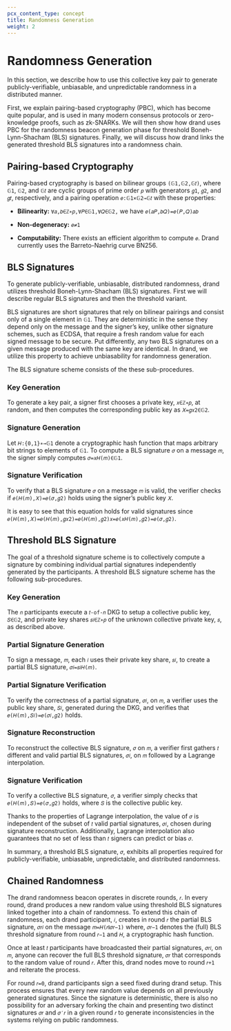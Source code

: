 ```yaml
---
pcx_content_type: concept
title: Randomness Generation
weight: 2
---
```


# Randomness Generation

In this section, we describe how to use this collective key pair to generate publicly-verifiable, unbiasable, and unpredictable randomness in a distributed manner.

First, we explain pairing-based cryptography (PBC), which has become quite popular, and is used in many modern consensus protocols or zero-knowledge proofs, such as zk-SNARKs. We will then show how drand uses PBC for the randomness beacon generation phase for threshold Boneh-Lynn-Shacham (BLS) signatures. Finally, we will discuss how drand links the generated threshold BLS signatures into a randomness chain.

## Pairing-based Cryptography

Pairing-based cryptography is based on bilinear groups `(𝔾1,𝔾2,𝔾𝑡)`, where `𝔾1`, `𝔾2`, and `𝔾𝑡` are cyclic groups of prime order `𝑝` with generators `𝑔1`, `𝑔2`, and `𝑔𝑡`, respectively, and a pairing operation `𝑒:𝔾1×𝔾2→𝔾𝑡` with these properties:

- **Bilinearity:** `∀𝑎,𝑏∈ℤ∗𝑝,∀𝑃∈𝔾1,∀𝑄∈𝔾2,` we have `𝑒(𝑎𝑃,𝑏𝑄)=𝑒(𝑃,𝑄)𝑎𝑏`

- **Non-degeneracy:** `𝑒≠1`

- **Computability:** There exists an efficient algorithm to compute `𝑒`.
  Drand currently uses the Barreto-Naehrig curve BN256.

## BLS Signatures

To generate publicly-verifiable, unbiasable, distributed randomness, drand utilizes threshold Boneh-Lynn-Shacham (BLS) signatures. First we will describe regular BLS signatures and then the threshold variant.

BLS signatures are short signatures that rely on bilinear pairings and consist only of a single element in `𝔾1`. They are deterministic in the sense they depend only on the message and the signer’s key, unlike other signature schemes, such as ECDSA, that require a fresh random value for each signed message to be secure. Put differently, any two BLS signatures on a given message produced with the same key are identical. In drand, we utilize this property to achieve unbiasability for randomness generation.

The BLS signature scheme consists of the these sub-procedures.

### Key Generation

To generate a key pair, a signer first chooses a private key, `𝑥∈ℤ∗𝑝`, at random, and then computes the corresponding public key as `𝑋=𝑔𝑥2∈𝔾2`.

### Signature Generation

Let `𝐻:{0,1}∗→𝔾1` denote a cryptographic hash function that maps arbitrary bit strings to elements of `𝔾1`. To compute a BLS signature `𝜎` on a message `𝑚`, the signer simply computes `𝜎=𝑥𝐻(𝑚)∈𝔾1`.

### Signature Verification

To verify that a BLS signature `𝜎` on a message `𝑚` is valid, the verifier checks if `𝑒(𝐻(𝑚),𝑋)=𝑒(𝜎,𝑔2)` holds using the signer’s public key `𝑋`.

It is easy to see that this equation holds for valid signatures since `𝑒(𝐻(𝑚),𝑋)=𝑒(𝐻(𝑚),𝑔𝑥2)=𝑒(𝐻(𝑚),𝑔2)𝑥=𝑒(𝑥𝐻(𝑚),𝑔2)=𝑒(𝜎,𝑔2)`.

## Threshold BLS Signature

The goal of a threshold signature scheme is to collectively compute a signature by combining individual partial signatures independently generated by the participants. A threshold BLS signature scheme has the following sub-procedures.

### Key Generation

The `𝑛` participants execute a `𝑡-of-𝑛` DKG to setup a collective public key, `𝑆∈𝔾2`, and private key shares `𝑠𝑖∈ℤ∗𝑝` of the unknown collective private key, `𝑠`, as described above.

### Partial Signature Generation

To sign a message, `𝑚`, each `𝑖` uses their private key share, `𝑠𝑖`, to create a partial BLS signature, `𝜎𝑖=𝑠𝑖𝐻(𝑚)`.

### Partial Signature Verification

To verify the correctness of a partial signature, `𝜎𝑖`, on `𝑚`, a verifier uses the public key share, `𝑆𝑖`, generated during the DKG, and verifies that `𝑒(𝐻(𝑚),𝑆𝑖)=𝑒(𝜎𝑖,𝑔2)` holds.

### Signature Reconstruction

To reconstruct the collective BLS signature, `𝜎` on `𝑚`, a verifier first gathers `𝑡` different and valid partial BLS signatures, `𝜎𝑖`, on `𝑚` followed by a Lagrange interpolation.

### Signature Verification

To verify a collective BLS signature, `𝜎`, a verifier simply checks that `𝑒(𝐻(𝑚),𝑆)=𝑒(𝜎,𝑔2)` holds, where `𝑆` is the collective public key.

Thanks to the properties of Lagrange interpolation, the value of `𝜎` is independent of the subset of `𝑡` valid partial signatures, `𝜎𝑖`, chosen during signature reconstruction. Additionally, Lagrange interpolation also guarantees that no set of less than `𝑡` signers can predict or bias `𝜎`.

In summary, a threshold BLS signature, `𝜎`, exhibits all properties required for publicly-verifiable, unbiasable, unpredictable, and distributed randomness.

## Chained Randomness

The drand randomness beacon operates in discrete rounds, `𝑟`. In every round, drand produces a new random value using threshold BLS signatures linked together into a chain of randomness. To extend this chain of randomness, each drand participant, `𝑖`, creates in round `𝑟` the partial BLS signature, `𝜎𝑟𝑖` on the message `𝑚=𝐻(𝑟∥𝜎𝑟−1)` where, `𝜎𝑟−1` denotes the (full) BLS threshold signature from round `𝑟−1` and `𝐻`, a cryptographic hash function.

Once at least `𝑡` participants have broadcasted their partial signatures, `𝜎𝑟𝑖`, on `𝑚`, anyone can recover the full BLS threshold signature, `𝜎𝑟` that corresponds to the random value of round `𝑟`. After this, drand nodes move to round `𝑟+1` and reiterate the process.

For round `𝑟=0`, drand participants sign a seed fixed during drand setup. This process ensures that every new random value depends on all previously generated signatures. Since the signature is deterministic, there is also no possibility for an adversary forking the chain and presenting two distinct signatures `𝜎𝑟` and `𝜎′𝑟` in a given round `𝑟` to generate inconsistencies in the systems relying on public randomness.
